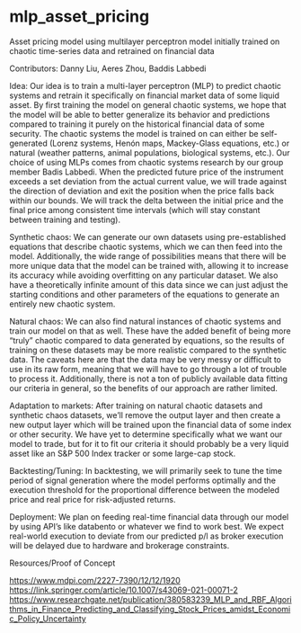 # mlp_asset_pricing
Asset pricing model using multilayer perceptron model
initially trained on chaotic time-series data and retrained on financial data

Contributors: 
Danny Liu, Aeres Zhou, Baddis Labbedi

Idea: Our idea is to train a multi-layer perceptron (MLP) to predict chaotic systems and retrain it specifically on financial market data of some liquid asset. By first training the model on general chaotic systems, we hope that the model will be able to better generalize its behavior and predictions compared to training it purely on the historical financial data of some security. The chaotic systems the model is trained on can either be self-generated (Lorenz systems, Henón maps, Mackey-Glass equations, etc.) or natural (weather patterns, animal populations, biological systems, etc.). Our choice of using MLPs comes from chaotic systems research by our group member Badis Labbedi. When the predicted future price of the instrument exceeds a set deviation from the actual current value, we will trade against the direction of deviation and exit the position when the price falls back within our bounds. We will track the delta between the initial price and the final price among consistent time intervals (which will stay constant between training and testing).

Synthetic chaos: We can generate our own datasets using pre-established equations that describe chaotic systems, which we can then feed into the model. Additionally, the wide range of possibilities means that there will be more unique data that the model can be trained with, allowing it to increase its accuracy while avoiding overfitting on any particular dataset. We also have a theoretically infinite amount of this data since we can just adjust the starting conditions and other parameters of the equations to generate an entirely new chaotic system.

Natural chaos: We can also find natural instances of chaotic systems and train our model on that as well. These have the added benefit of being more “truly” chaotic compared to data generated by equations, so the results of training on these datasets may be more realistic compared to the synthetic data. The caveats here are that the data may be very messy or difficult to use in its raw form, meaning that we will have to go through a lot of trouble to process it. Additionally, there is not a ton of publicly available data fitting our criteria in general, so the benefits of our approach are rather limited.

Adaptation to markets: After training on natural chaotic datasets and synthetic chaos datasets, we’ll remove the output layer and then create a new output layer which will be trained upon the financial data of some index or other security. We have yet to determine specifically what we want our model to trade, but for it to fit our criteria it should probably be a very liquid asset like an S&P 500 Index tracker or some large-cap stock.

Backtesting/Tuning: In backtesting, we will primarily seek to tune the time period of signal generation where the model performs optimally and the execution threshold for the proportional difference between the modeled price and real price for risk-adjusted returns.

Deployment: We plan on feeding real-time financial data through our model by using API’s like databento or whatever we find to work best. We expect real-world execution to deviate from our predicted p/l as broker execution will be delayed due to hardware and brokerage constraints.

Resources/Proof of Concept

https://www.mdpi.com/2227-7390/12/12/1920 https://link.springer.com/article/10.1007/s43069-021-00071-2 https://www.researchgate.net/publication/380583239_MLP_and_RBF_Algorithms_in_Finance_Predicting_and_Classifying_Stock_Prices_amidst_Economic_Policy_Uncertainty
